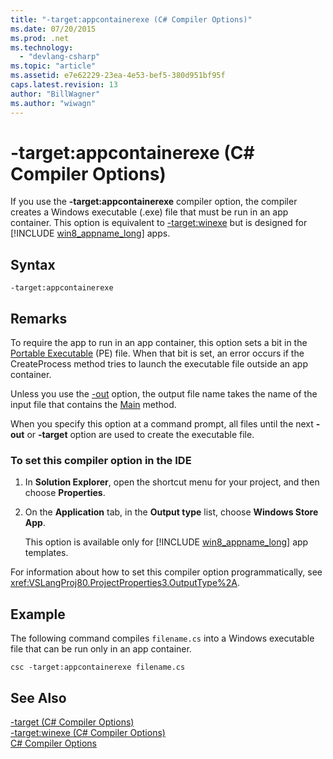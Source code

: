 ```yaml
---
title: "-target:appcontainerexe (C# Compiler Options)"
ms.date: 07/20/2015
ms.prod: .net
ms.technology: 
  - "devlang-csharp"
ms.topic: "article"
ms.assetid: e7e62229-23ea-4e53-bef5-380d951bf95f
caps.latest.revision: 13
author: "BillWagner"
ms.author: "wiwagn"
---
```

# -target:appcontainerexe (C# Compiler Options)
If you use the **-target:appcontainerexe** compiler option, the compiler creates a Windows executable (.exe) file that must be run in an app container. This option is equivalent to [-target:winexe](../../../csharp/language-reference/compiler-options/target-winexe-compiler-option.md) but is designed for [!INCLUDE [win8_appname_long](~/includes/win8-appname-long-md.md)] apps.  
  
## Syntax  
  
```console  
-target:appcontainerexe  
```  
  
## Remarks  
 To require the app to run in an app container, this option sets a bit in the [Portable Executable](https://msdn.microsoft.com/library/windows/desktop/ms680547(v=vs.85).aspx?id=19509) (PE) file. When that bit is set, an error occurs if the CreateProcess method tries to launch the executable file outside an app container.  
  
 Unless you use the [-out](../../../csharp/language-reference/compiler-options/out-compiler-option.md) option, the output file name takes the name of the input file that contains the [Main](../../../csharp/programming-guide/main-and-command-args/index.md) method.  
  
 When you specify this option at a command prompt, all files until the next **-out** or **-target** option are used to create the executable file.  
  
### To set this compiler option in the IDE  
  
1. In **Solution Explorer**, open the shortcut menu for your project, and then choose **Properties**.  
  
2. On the **Application** tab, in the **Output type** list, choose **Windows Store App**.  
  
    This option is available only for [!INCLUDE [win8_appname_long](~/includes/win8-appname-long-md.md)] app templates.  
  
 For information about how to set this compiler option programmatically, see <xref:VSLangProj80.ProjectProperties3.OutputType%2A>.  
  
## Example  
 The following command compiles `filename.cs` into a Windows executable file that can be run only in an app container.  
  
```console  
csc -target:appcontainerexe filename.cs  
```  
  
## See Also  
 [-target (C# Compiler Options)](../../../csharp/language-reference/compiler-options/target-compiler-option.md)  
 [-target:winexe (C# Compiler Options)](../../../csharp/language-reference/compiler-options/target-winexe-compiler-option.md)  
 [C# Compiler Options](../../../csharp/language-reference/compiler-options/index.md)
